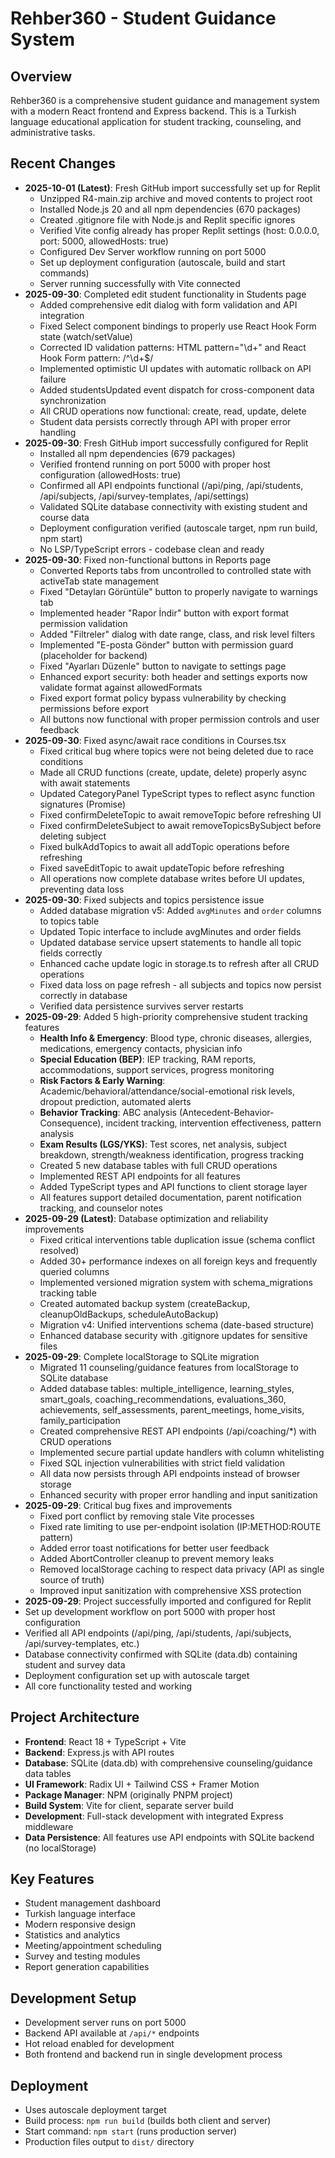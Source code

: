 # Rehber360 - Student Guidance System

## Overview
Rehber360 is a comprehensive student guidance and management system with a modern React frontend and Express backend. This is a Turkish language educational application for student tracking, counseling, and administrative tasks.

## Recent Changes
- **2025-10-01 (Latest)**: Fresh GitHub import successfully set up for Replit
  - Unzipped R4-main.zip archive and moved contents to project root
  - Installed Node.js 20 and all npm dependencies (670 packages)
  - Created .gitignore file with Node.js and Replit specific ignores
  - Verified Vite config already has proper Replit settings (host: 0.0.0.0, port: 5000, allowedHosts: true)
  - Configured Dev Server workflow running on port 5000
  - Set up deployment configuration (autoscale, build and start commands)
  - Server running successfully with Vite connected
- **2025-09-30**: Completed edit student functionality in Students page
  - Added comprehensive edit dialog with form validation and API integration
  - Fixed Select component bindings to properly use React Hook Form state (watch/setValue)
  - Corrected ID validation patterns: HTML pattern="\\d+" and React Hook Form pattern: /^\d+$/
  - Implemented optimistic UI updates with automatic rollback on API failure
  - Added studentsUpdated event dispatch for cross-component data synchronization
  - All CRUD operations now functional: create, read, update, delete
  - Student data persists correctly through API with proper error handling
- **2025-09-30**: Fresh GitHub import successfully configured for Replit
  - Installed all npm dependencies (679 packages)
  - Verified frontend running on port 5000 with proper host configuration (allowedHosts: true)
  - Confirmed all API endpoints functional (/api/ping, /api/students, /api/subjects, /api/survey-templates, /api/settings)
  - Validated SQLite database connectivity with existing student and course data
  - Deployment configuration verified (autoscale target, npm run build, npm start)
  - No LSP/TypeScript errors - codebase clean and ready
- **2025-09-30**: Fixed non-functional buttons in Reports page
  - Converted Reports tabs from uncontrolled to controlled state with activeTab state management
  - Fixed "Detayları Görüntüle" button to properly navigate to warnings tab
  - Implemented header "Rapor İndir" button with export format permission validation
  - Added "Filtreler" dialog with date range, class, and risk level filters
  - Implemented "E-posta Gönder" button with permission guard (placeholder for backend)
  - Fixed "Ayarları Düzenle" button to navigate to settings page
  - Enhanced export security: both header and settings exports now validate format against allowedFormats
  - Fixed export format policy bypass vulnerability by checking permissions before export
  - All buttons now functional with proper permission controls and user feedback
- **2025-09-30**: Fixed async/await race conditions in Courses.tsx
  - Fixed critical bug where topics were not being deleted due to race conditions
  - Made all CRUD functions (create, update, delete) properly async with await statements
  - Updated CategoryPanel TypeScript types to reflect async function signatures (Promise<void>)
  - Fixed confirmDeleteTopic to await removeTopic before refreshing UI
  - Fixed confirmDeleteSubject to await removeTopicsBySubject before deleting subject
  - Fixed bulkAddTopics to await all addTopic operations before refreshing
  - Fixed saveEditTopic to await updateTopic before refreshing
  - All operations now complete database writes before UI updates, preventing data loss
- **2025-09-30**: Fixed subjects and topics persistence issue
  - Added database migration v5: Added `avgMinutes` and `order` columns to topics table
  - Updated Topic interface to include avgMinutes and order fields
  - Updated database service upsert statements to handle all topic fields correctly
  - Enhanced cache update logic in storage.ts to refresh after all CRUD operations
  - Fixed data loss on page refresh - all subjects and topics now persist correctly in database
  - Verified data persistence survives server restarts
- **2025-09-29**: Added 5 high-priority comprehensive student tracking features
  - **Health Info & Emergency**: Blood type, chronic diseases, allergies, medications, emergency contacts, physician info
  - **Special Education (BEP)**: IEP tracking, RAM reports, accommodations, support services, progress monitoring
  - **Risk Factors & Early Warning**: Academic/behavioral/attendance/social-emotional risk levels, dropout prediction, automated alerts
  - **Behavior Tracking**: ABC analysis (Antecedent-Behavior-Consequence), incident tracking, intervention effectiveness, pattern analysis
  - **Exam Results (LGS/YKS)**: Test scores, net analysis, subject breakdown, strength/weakness identification, progress tracking
  - Created 5 new database tables with full CRUD operations
  - Implemented REST API endpoints for all features
  - Added TypeScript types and API functions to client storage layer
  - All features support detailed documentation, parent notification tracking, and counselor notes
- **2025-09-29 (Latest)**: Database optimization and reliability improvements
  - Fixed critical interventions table duplication issue (schema conflict resolved)
  - Added 30+ performance indexes on all foreign keys and frequently queried columns
  - Implemented versioned migration system with schema_migrations tracking table
  - Created automated backup system (createBackup, cleanupOldBackups, scheduleAutoBackup)
  - Migration v4: Unified interventions schema (date-based structure)
  - Enhanced database security with .gitignore updates for sensitive files
- **2025-09-29**: Complete localStorage to SQLite migration
  - Migrated 11 counseling/guidance features from localStorage to SQLite database
  - Added database tables: multiple_intelligence, learning_styles, smart_goals, coaching_recommendations, evaluations_360, achievements, self_assessments, parent_meetings, home_visits, family_participation
  - Created comprehensive REST API endpoints (/api/coaching/*) with CRUD operations
  - Implemented secure partial update handlers with column whitelisting
  - Fixed SQL injection vulnerabilities with strict field validation
  - All data now persists through API endpoints instead of browser storage
  - Enhanced security with proper error handling and input sanitization
- **2025-09-29**: Critical bug fixes and improvements
  - Fixed port conflict by removing stale Vite processes
  - Fixed rate limiting to use per-endpoint isolation (IP:METHOD:ROUTE pattern)
  - Added error toast notifications for better user feedback
  - Added AbortController cleanup to prevent memory leaks
  - Removed localStorage caching to respect data privacy (API as single source of truth)
  - Improved input sanitization with comprehensive XSS protection
- **2025-09-29**: Project successfully imported and configured for Replit
- Set up development workflow on port 5000 with proper host configuration
- Verified all API endpoints (/api/ping, /api/students, /api/subjects, /api/survey-templates, etc.)
- Database connectivity confirmed with SQLite (data.db) containing student and survey data
- Deployment configuration set up with autoscale target
- All core functionality tested and working

## Project Architecture
- **Frontend**: React 18 + TypeScript + Vite
- **Backend**: Express.js with API routes
- **Database**: SQLite (data.db) with comprehensive counseling/guidance data tables
- **UI Framework**: Radix UI + Tailwind CSS + Framer Motion
- **Package Manager**: NPM (originally PNPM project)
- **Build System**: Vite for client, separate server build
- **Development**: Full-stack development with integrated Express middleware
- **Data Persistence**: All features use API endpoints with SQLite backend (no localStorage)

## Key Features
- Student management dashboard
- Turkish language interface
- Modern responsive design
- Statistics and analytics
- Meeting/appointment scheduling
- Survey and testing modules
- Report generation capabilities

## Development Setup
- Development server runs on port 5000
- Backend API available at `/api/*` endpoints
- Hot reload enabled for development
- Both frontend and backend run in single development process

## Deployment
- Uses autoscale deployment target
- Build process: `npm run build` (builds both client and server)
- Start command: `npm start` (runs production server)
- Production files output to `dist/` directory